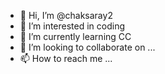 - 👋 Hi, I’m @chaksaray2
- 👀 I’m interested in coding
- 🌱 I’m currently learning CC
- 💞️ I’m looking to collaborate on ...
- 📫 How to reach me ...

<!---
chaksaray2/chaksaray2 is a ✨ special ✨ repository because its `README.md` (this file) appears on your GitHub profile.
You can click the Preview link to take a look at your changes.
--->
